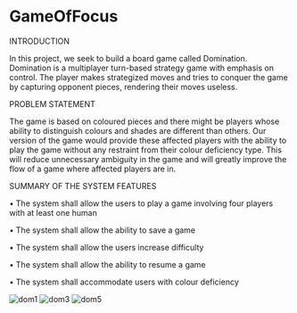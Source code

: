 # GameOfFocus

INTRODUCTION 

In this project, we seek to build a board game called Domination. Domination is a 
multiplayer turn-based strategy game with emphasis on control. The player makes 
strategized moves and tries to conquer the game by capturing opponent pieces, 
rendering their moves useless. 

PROBLEM STATEMENT 

The game is based on coloured pieces and there might be players whose ability to 
distinguish colours and shades are different than others. Our version of the game 
would provide these affected players with the ability to play the game without any 
restraint from their colour deficiency type. This will reduce unnecessary ambiguity 
in the game and will greatly improve the flow of a game where affected players are 
in.

SUMMARY OF THE SYSTEM FEATURES 

• The system shall allow the users to play a game involving four players with at least one human 

• The system shall allow the ability to save a game 

• The system shall allow the users increase difficulty 

• The system shall allow the ability to resume a game 

• The system shall accommodate users with colour deficiency 
 
![dom1](https://user-images.githubusercontent.com/77641869/172978476-eb5ef709-2530-4b75-983e-8e6833b24e45.PNG)
![dom3](https://user-images.githubusercontent.com/77641869/172978497-7a8bd478-15b4-42cf-b8c1-558d5c80d444.PNG)
![dom5](https://user-images.githubusercontent.com/77641869/172978503-483495ef-c0c9-4819-9840-4e0368fe0ae1.PNG)
